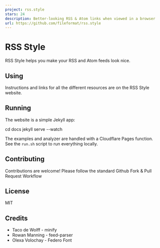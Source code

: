 ```yaml
---
project: rss.style
stars: 24
description: Better-looking RSS & Atom links when viewed in a browser
url: https://github.com/fileformat/rss.style
---
```


RSS Style
=========

RSS Style helps you make your RSS and Atom feeds look nice.

Using
-----

Instructions and links for all the different resources are on the RSS Style website.

Running
-------

The website is a simple Jekyll app:

cd docs
jekyll serve --watch

The examples and analyzer are handled with a Cloudflare Pages function. See the `run.sh` script to run everything locally.

Contributing
------------

Contributions are welcome! Please follow the standard Github Fork & Pull Request Workflow

License
-------

MIT

Credits
-------

-   Taco de Wolff - minify
-   Rowan Manning - feed-parser
-   Olexa Volochay - Federo Font
